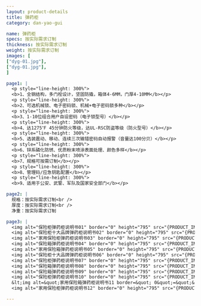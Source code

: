 ```yaml
---
layout: product-details
title: 弹药柜
category: dan-yao-gui

name: 弹药柜
specs: 按实际需求订制
thickness: 按实际需求订制
weight: 按实际需求订制
images: [
["dyg-01.jpg"],
["dyg-01.jpg"],
]

page1: |
  <p style="line-height: 300%">
  <b>1、全钢结构，多门栓设计，坚固防撬，箱体4-6MM，门厚4-10MM</b></p>
  <p style="line-height: 300%">
  <b>2、可选机械锁、电子密码锁、机械+电子密码锁多种</b></p>
  <p style="line-height: 300%">
  <b>3、1-10位组合用户自设密码（电子锁型号）</b></p>
  <p style="line-height: 300%">
  <b>4、达1275℉ 45分钟防火等级，达UL-RSC防盗等级（防火型号）</b></p>
  <p style="line-height: 300%">
  <b>5、选装震动、移动、连续三次输错密码自动报警（音量达100分贝）</b></p>
  <p style="line-height: 300%">
  <b>6、锌系磷化防锈、优质粉末喷涂表面处理、颜色多样</b></p>
  <p style="line-height: 300%">
  <b>7、规格可按需订制</b></p>
  <p style="line-height: 300%">
  <b>8、管理码/应急钥匙配置</b></p>
  <p style="line-height: 300%">
  <b>9、适用于公安、武警、军队及国家安全部门</b></p>

page2: |
  规格：按实际需求订制<br />
  厚度：按实际需求订制<br />
  净重：按实际需求订制

page3: |
  <img alt="保险柜弹药柜说明书01" border="0" height="795" src="{PRODUCT_IMAGES}products/fg-sm01.jpg" width="538" /><br />
  <img alt="保险柜十大品牌弹药柜说明书02" border="0" height="795" src="{PRODUCT_IMAGES}products/fg-sm02.jpg" width="538" /><br />
  <img alt="家用保险柜弹药柜说明书03" border="0" height="795" src="{PRODUCT_IMAGES}products/fg-sm03.jpg" width="538" /><br />
  <img alt="保险箱弹药柜说明书04" border="0" height="795" src="{PRODUCT_IMAGES}products/fg-sm04.jpg" width="538" /><br />
  <img alt="家用保险箱弹药柜说明书05" border="0" height="795" src="{PRODUCT_IMAGES}products/fg-sm05.jpg" width="538" /><br />
  <img alt="保险柜十大品牌弹药柜说明书06" border="0" height="795" src="{PRODUCT_IMAGES}products/fg-sm06.jpg" width="538" /><br />
  <img alt="保险柜弹药柜说明书07" border="0" height="795" src="{PRODUCT_IMAGES}products/fg-sm07.jpg" width="538" /><br />
  <img alt="保险箱弹药柜说明书08" border="0" height="795" src="{PRODUCT_IMAGES}products/fg-sm08.jpg" width="538" /><br />
  <img alt="保险箱弹药柜说明书09" border="0" height="795" src="{PRODUCT_IMAGES}products/fg-sm09.jpg" width="538" /><br />
  <img alt="保险柜弹药柜说明书10" border="0" height="795" src="{PRODUCT_IMAGES}products/fg-sm10.jpg" width="538" /><br />
  &lt;img alt=&quot;家用保险箱弹药柜说明书11 border=&quot; 0&quot;=&quot;&quot; height=&quot;795&quot; data-cke-saved-src=&quot;{PRODUCT_IMAGES}products/fg-sm11.jpg&quot; src=&quot;{PRODUCT_IMAGES}products/fg-sm11.jpg&quot; width=&quot;538&quot;&gt;<br />
  <img alt="家用保险柜弹药柜说明书12" border="0" height="795" src="{PRODUCT_IMAGES}products/fg-sm12.jpg" width="538" />

---
```

